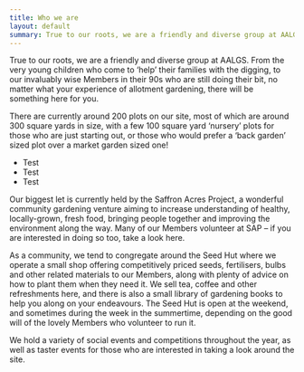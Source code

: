 ```yaml
---
title: Who we are
layout: default
summary: True to our roots, we are a friendly and diverse group at AALGS.
---
```


True to our roots, we are a friendly and diverse group at AALGS. From the very young children who come to ‘help’ their families with the digging, to our invaluably wise Members in their 90s who are still doing their bit, no matter what your experience of allotment gardening, there will be something here for you.

There are currently around 200 plots on our site, most of which are around 300 square yards in size, with a few 100 square yard ‘nursery’ plots for those who are just starting out, or those who would prefer a ‘back garden’ sized plot over a market garden sized one!

* Test
* Test
* Test

Our biggest let is currently held by the Saffron Acres Project, a wonderful community gardening venture aiming to increase understanding of healthy, locally-grown, fresh food, bringing people together and improving the environment along the way. Many of our Members volunteer at SAP – if you are interested in doing so too, take a look here.

As a community, we tend to congregate around the Seed Hut where we operate a small shop offering competitively priced seeds, fertilisers, bulbs and other related materials to our Members, along with plenty of advice on how to plant them when they need it. We sell tea, coffee and other refreshments here, and there is also a small library of gardening books to help you along on your endeavours. The Seed Hut is open at the weekend, and sometimes during the week in the summertime, depending on the good will of the lovely Members who volunteer to run it. 

We hold a variety of social events and competitions throughout the year, as well as taster events for those who are interested in taking a look around the site.